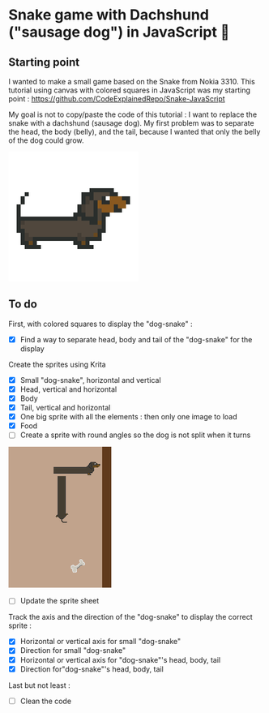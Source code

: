 # Snake game with Dachshund ("sausage dog") in JavaScript :dog:

## Starting point

I wanted to make a small game based on the Snake from Nokia 3310.
This tutorial using canvas with colored squares in JavaScript was my starting point : https://github.com/CodeExplainedRepo/Snake-JavaScript

My goal is not to copy/paste the code of this tutorial : I want to replace the snake with a dachshund (sausage dog).
My first problem was to separate the head, the body (belly), and the tail, because I wanted that only the belly of the dog could grow.  

 ![my first ever pixel art, representing a dachshund](sprites/startingDogHorizontal.png)
## To do

First, with colored squares to display the "dog-snake" :
- [x] Find a way to separate head, body and tail of the "dog-snake" for the display

Create the sprites using Krita
- [x] Small "dog-snake", horizontal and vertical
- [x] Head, vertical and horizontal
- [x] Body
- [x] Tail, vertical and horizontal
- [x] One big sprite with all the elements : then only one image to load
- [x] Food 
- [ ] Create a sprite with round angles so the dog is not split when it turns

![the angles of the dog are not nice](errors_screenshots/create_angles.PNG)
- [ ] Update the sprite sheet


Track the axis and the direction  of the "dog-snake" to display the correct sprite :
- [x] Horizontal or vertical axis for small "dog-snake"
- [x] Direction for small "dog-snake"
- [x] Horizontal or vertical axis for "dog-snake"'s head, body, tail
- [x] Direction for"dog-snake"'s head, body, tail

Last but not least :
- [ ] Clean the code
